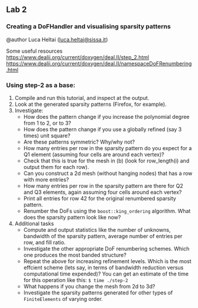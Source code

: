 ## Lab 2
### Creating a DoFHandler and visualising sparsity patterns

@author Luca Heltai (luca.heltai@sissa.it)

Some useful resources
https://www.dealii.org/current/doxygen/deal.II/step_2.html https://www.dealii.org/current/doxygen/deal.II/namespaceDoFRenumbering.html

### Using step-2 as a base:
1. Compile and run this tutorial, and inspect at the output.
2. Look at the generated sparsity patterns (Firefox, for example).
2. Investigate:
	- How does the pattern change if you increase the polynomial degree from 1 to 2, or to 3?
	- How does the pattern change if you use a globally refined (say 3 times) unit square?
	- Are these patterns symmetric? Why/why not?
	- How many entries per row in the sparsity pattern do you expect for a Q1 element (assuming four cells are around each vertex)?
	- Check that this is true for the mesh in (b) (look for row_length(i) and output them for each row).
	- Can you construct a 2d mesh (without hanging nodes) that has a row with more entries?
	- How many entries per row in the sparsity pattern are there for Q2 and Q3 elements, again assuming four cells around each vertex?
	- Print all entries for row 42 for the original renumbered sparsity pattern.
	- Renumber the DoFs using the `boost::king_ordering` algorithm. What does the sparsity pattern look like now?
3. Additional tasks
	- Compute and output statistics like the number of unknowns, bandwidth of the sparsity pattern, average number of entries per row, and fill ratio.
	- Investigate the other appropriate DoF renumbering schemes. Which one produces the most banded structure?
	- Repeat the above for increasing refinement levels. Which is the most effcient scheme (lets say, in terms of bandwidth reduction versus computational time expended)? You can get an estimate of the time for this operation like this:
`$ time ./step-2`
	- What happens if you change the mesh from 2d to 3d?
	- Investigate the sparsity patterns generated for other types of `FiniteElements` of varying order.